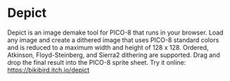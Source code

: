 # Depict
Depict is an image demake tool for PICO-8 that runs in your browser.  Load any image and create a dithered image that uses PICO-8 standard colors and is reduced to a maximum width and height of 128 x 128.  Ordered, Atkinson, Floyd-Steinberg, and Sierra2 dithering are supported.  Drag and drop the final result into the PICO-8 sprite sheet. Try it online: https://bikibird.itch.io/depict
